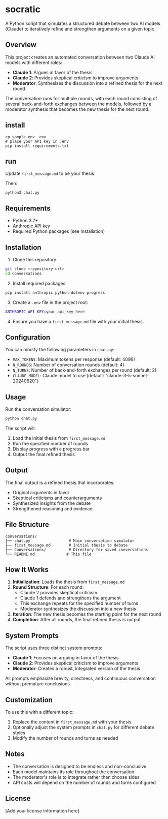 # socratic

A Python script that simulates a structured debate between two AI models (Claude) to iteratively refine and strengthen arguments on a given topic.

## Overview

This project creates an automated conversation between two Claude AI models with different roles:
- **Claude 1**: Argues in favor of the thesis
- **Claude 2**: Provides skeptical criticism to improve arguments
- **Moderator**: Synthesizes the discussion into a refined thesis for the next round

The conversation runs for multiple rounds, with each round consisting of several back-and-forth exchanges between the models, followed by a moderator synthesis that becomes the new thesis for the next round.

## install



```
cp sample.env .env
# place your API key in .env
pip install requirements.txt
```

## run

Update `first_message.md` to be your thesis.

Then:

```
python3 chat.py
```

## Requirements

- Python 3.7+
- Anthropic API key
- Required Python packages (see Installation)

## Installation

1. Clone this repository:
```bash
git clone <repository-url>
cd conversations
```

2. Install required packages:
```bash
pip install anthropic python-dotenv progress
```

3. Create a `.env` file in the project root:
```bash
ANTHROPIC_API_KEY=your_api_key_here
```

4. Ensure you have a `first_message.md` file with your initial thesis.

## Configuration

You can modify the following parameters in `chat.py`:

- `MAX_TOKENS`: Maximum tokens per response (default: 4096)
- `N_ROUNDS`: Number of conversation rounds (default: 4)
- `N_TURNS`: Number of back-and-forth exchanges per round (default: 2)
- `CLAUDE_MODEL`: Claude model to use (default: "claude-3-5-sonnet-20240620")

## Usage

Run the conversation simulator:

```bash
python chat.py
```

The script will:
1. Load the initial thesis from `first_message.md`
2. Run the specified number of rounds
3. Display progress with a progress bar
4. Output the final refined thesis

## Output

The final output is a refined thesis that incorporates:
- Original arguments in favor
- Skeptical criticisms and counterarguments
- Synthesized insights from the debate
- Strengthened reasoning and evidence

## File Structure

```
conversations/
├── chat.py                 # Main conversation simulator
├── first_message.md        # Initial thesis to debate
├── Conversations/          # Directory for saved conversations
└── README.md              # This file
```

## How It Works

1. **Initialization**: Loads the thesis from `first_message.md`
2. **Round Structure**: For each round:
   - Claude 2 provides skeptical criticism
   - Claude 1 defends and strengthens the argument
   - This exchange repeats for the specified number of turns
   - Moderator synthesizes the discussion into a new thesis
3. **Iteration**: The new thesis becomes the starting point for the next round
4. **Completion**: After all rounds, the final refined thesis is output

## System Prompts

The script uses three distinct system prompts:

- **Claude 1**: Focuses on arguing in favor of the thesis
- **Claude 2**: Provides skeptical criticism to improve arguments
- **Moderator**: Creates a robust, integrated version of the thesis

All prompts emphasize brevity, directness, and continuous conversation without premature conclusions.

## Customization

To use this with a different topic:

1. Replace the content in `first_message.md` with your thesis
2. Optionally adjust the system prompts in `chat.py` for different debate styles
3. Modify the number of rounds and turns as needed

## Notes

- The conversation is designed to be endless and non-conclusive
- Each model maintains its role throughout the conversation
- The moderator's role is to integrate rather than choose sides
- API costs will depend on the number of rounds and turns configured

## License

[Add your license information here] 